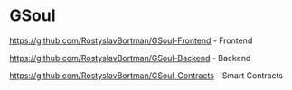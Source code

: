 # GSoul

https://github.com/RostyslavBortman/GSoul-Frontend - Frontend

https://github.com/RostyslavBortman/GSoul-Backend - Backend

https://github.com/RostyslavBortman/GSoul-Contracts - Smart Contracts
